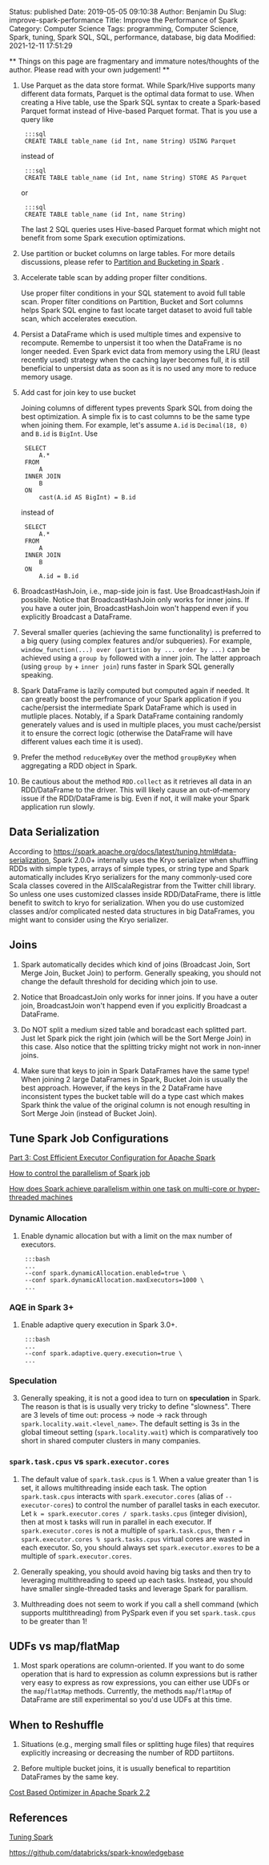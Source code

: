Status: published
Date: 2019-05-05 09:10:38
Author: Benjamin Du
Slug: improve-spark-performance
Title: Improve the Performance of Spark
Category: Computer Science
Tags: programming, Computer Science, Spark, tuning, Spark SQL, SQL, performance, database, big data
Modified: 2021-12-11 17:51:29


**
Things on this page are fragmentary and immature notes/thoughts of the author.
Please read with your own judgement!
**


1. Use Parquet as the data store format.
    While Spark/Hive supports many different data formats, 
    Parquet is the optimal data format to use.
    When creating a Hive table, 
    use the Spark SQL syntax to create a Spark-based Parquet format instead of Hive-based Parquet format.
    That is you use a query like

        :::sql
        CREATE TABLE table_name (id Int, name String) USING Parquet
    
    instead of 

        :::sql
        CREATE TABLE table_name (id Int, name String) STORE AS Parquet
    
    or

        :::sql
        CREATE TABLE table_name (id Int, name String)

    The last 2 SQL queries uses Hive-based Parquet format 
    which might not benefit from some Spark execution optimizations.

2. Use partition or bucket columns on large tables.
    For more details discussions,
    please refer to
    [Partition and Bucketing in Spark](http://www.legendu.net/misc/blog/partition-bucketing-in-spark)
    .

3. Accelerate table scan by adding proper filter conditions.

    Use proper filter conditions in your SQL statement to avoid full table scan. 
    Proper filter conditions on Partition, Bucket and Sort columns 
    helps Spark SQL engine to fast locate target dataset to avoid full table scan,
    which accelerates execution.

4. Persist a DataFrame which is used multiple times and expensive to recompute.
    Remembe to unpersist it too when the DataFrame is no longer needed. 
    Even Spark evict data from memory using the LRU (least recently used) strategy
    when the caching layer becomes full,
    it is still beneficial to unpersist data as soon as it is no used any more to reduce memory usage.

5. Add cast for join key to use bucket

    Joining columns of different types prevents Spark SQL from doing the best optimization.
    A simple fix is to cast columns to be the same type when joining them.
    For example,
    let's assume `A.id` is `Decimal(18, 0)` 
    and `B.id` is `BigInt`.
    Use

        SELECT 
            A.* 
        FROM
            A
        INNER JOIN 
            B
        ON 
            cast(A.id AS BigInt) = B.id 

    instead of

        SELECT 
            A.* 
        FROM
            A
        INNER JOIN 
            B
        ON 
            A.id = B.id 

5. BroadcastHashJoin, i.e., map-side join is fast. 
    Use BroadcastHashJoin if possible. 
    Notice that BroadcastHashJoin only works for inner joins. 
    If you have a outer join,
    BroadcastHashJoin won't happend even if you explicitly Broadcast a DataFrame.

1. Several smaller queries (achieving the same functionality) is preferred to 
    a big query (using complex features and/or subqueries).
    For example,
    `window_function(...) over (partition by ... order by ...)` 
    can be achieved using a `group by` followed with a inner join.
    The latter approach (using `group by` + `inner join`) runs faster in Spark SQL generally speaking.

2. Spark DataFrame is lazily computed but computed again if needed.
    It can greatly boost the perfromance of your Spark application
    if you cache/persist the intermediate Spark DataFrame 
    which is used in mutliple places.
    Notably,
    if a Spark DataFrame containing randomly generately values
    and is used in multiple places,
    you must cache/persist it to ensure the correct logic
    (otherwise the DataFrame will have different values each time it is used).

2. Prefer the method `reduceByKey` over the method `groupByKey` when aggregating a RDD object in Spark.

2. Be cautious about the method `RDD.collect` as it retrieves all data in an RDD/DataFrame to the driver.
    This will likely cause an out-of-memory issue if the RDD/DataFrame is big.
    Even if not, 
    it will make your Spark application run slowly.

## Data Serialization

According to https://spark.apache.org/docs/latest/tuning.html#data-serialization,
Spark 2.0.0+ internally uses the Kryo serializer 
when shuffling RDDs with simple types, arrays of simple types, or string type 
and Spark automatically includes Kryo serializers for the many commonly-used core Scala classes 
covered in the AllScalaRegistrar from the Twitter chill library. 
So unless one uses customized classes inside RDD/DataFrame, 
there is little benefit to switch to kryo for serialization.
When you do use customized classes and/or complicated nested data structures in big DataFrames, 
you might want to consider using the Kryo serializer.

## Joins

1. Spark automatically decides 
    which kind of joins (Broadcast Join, Sort Merge Join, Bucket Join) to perform. 
    Generally speaking,
    you should not change the default threshold for deciding which join to use.

2. Notice that BroadcastJoin only works for inner joins. 
    If you have a outer join,
    BroadcastJoin won't happend even if you explicitly Broadcast a DataFrame.

2. Do NOT split a medium sized table and boradcast each splitted part. 
    Just let Spark pick the right join (which will be the Sort Merge Join) in this case.
    Also notice that the splitting tricky might not work in non-inner joins.

3. Make sure that keys to join in Spark DataFrames have the same type!
    When joining 2 large DataFrames in Spark, 
    Bucket Join is usually the best approach.
    However, 
    if the keys in the 2 DataFrame have inconsistent types 
    the bucket table will do a type cast 
    which makes Spark think the value of the original column 
    is not enough resulting in Sort Merge Join (instead of Bucket Join).

## Tune Spark Job Configurations

[Part 3: Cost Efficient Executor Configuration for Apache Spark](https://medium.com/expedia-group-tech/part-3-efficient-executor-configuration-for-apache-spark-b4602929262)

[How to control the parallelism of Spark job](http://www.openkb.info/2018/06/how-to-control-parallelism-of-spark-job.html)

[How does Spark achieve parallelism within one task on multi-core or hyper-threaded machines](https://stackoverflow.com/questions/36671644/how-does-spark-achieve-parallelism-within-one-task-on-multi-core-or-hyper-thread)


### Dynamic Allocation
1. Enable dynamic allocation but with a limit on the max number of executors.

        :::bash
        ...
        --conf spark.dynamicAllocation.enabled=true \
        --conf spark.dynamicAllocation.maxExecutors=1000 \
        ...

### AQE in Spark 3+
1. Enable adaptive query execution in Spark 3.0+.

        :::bash
        ...
        --conf spark.adaptive.query.execution=true \
        ...

### Speculation
3. Generally speaking, 
    it is not a good idea to turn on **speculation** in Spark. 
    The reason is that is is usually very tricky to define "slowness".
    There are 3 levels of time out: process -> node -> rack
    through `spark.locality.wait.<level_name>`.
    The default setting is 3s in the global timeout setting (`spark.locality.wait`)
    which is comparatively too short in shared computer clusters in many companies.

### `spark.task.cpus` vs `spark.executor.cores`	
1. The default value of `spark.task.cpus` is 1. 
    When a value greater than 1 is set,
    it allows multithreading inside each task. 
    The option `spark.task.cpus` interacts with `spark.executor.cores`
    (alias of `--executor-cores`)
    to control the number of parallel tasks in each executor.
    Let `k = spark.executor.cores / spark.tasks.cpus` (integer division),
    then at most `k` tasks will run in parallel in each executor.
    If `spark.executor.cores` is not a multiple of `spark.task.cpus`,
    then `r = spark.executor.cores % spark.tasks.cpus` virtual cores
    are wasted in each executor.
    So,
    you should always set `spark.executor.exores`
    to be a multiple of `spark.executor.cores`.

2. Generally speaking,
    you should avoid having big tasks and then try to leveraging multithreading to speed up each tasks. 
    Instead,
    you should have smaller single-threaded tasks 
    and leverage Spark for parallism.

3. Multhreading does not seem to work if you call a shell command 
    (which supports multithreading)
    from PySpark 
    even if you set `spark.task.cpus`
    to be greater than 1!

## UDFs vs map/flatMap

1. Most spark operations are column-oriented. 
    If you want to do some operation that is hard to expression as column expressions
    but is rather very easy to express as row expressions,
    you can either use UDFs or the `map`/`flatMap` methods.
    Currently, 
    the methods `map`/`flatMap` of DataFrame are still experimental
    so you'd use UDFs at this time.

## When to Reshuffle

1. Situations (e.g., merging small files or splitting huge files) 
    that requires explicitly increasing or decreasing the number of RDD partiitons.

2. Before multiple bucket joins, it is usually benefical to repartition DataFrames by the same key.

[Cost Based Optimizer in Apache Spark 2.2](https://databricks.com/blog/2017/08/31/cost-based-optimizer-in-apache-spark-2-2.html)

## References

[Tuning Spark](https://spark.apache.org/docs/latest/tuning.html)

https://github.com/databricks/spark-knowledgebase

